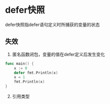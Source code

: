 # defer快照
defer快照指defer语句定义时所捕获的变量的状态
## 失效
1. 匿名函数闭包，变量的值在defer定义后发生变化
```go
func main() {
    x := 0
    defer fmt.Println(x)
    x = 1
    fmt.Println(x)
}
```
2. 引用类型
